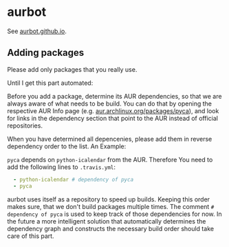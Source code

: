 # aurbot

See [aurbot.github.io](https://aurbot.github.io).

## Adding packages

Please add only packages that you really use.

Until I get this part automated:

Before you add a package, determine its AUR dependencies, so that we are always aware of what needs to be build. You can do that by opening the respective AUR Info page (e.g. [aur.archlinux.org/packages/pyca](https://aur.archlinux.org/packages/pyca)), and look for links in the dependency section that point to the AUR instead of official repositories.

When you have determined all depencenies, please add them in reverse dependency order to the list. An Example:

`pyca` depends on `python-icalendar` from the AUR. Therefore You need to add the following lines to `.travis.yml`:

```yaml
  - python-icalendar # dependency of pyca
  - pyca
```

aurbot uses itself as a repository to speed up builds. Keeping this order makes sure, that we don't build packages multiple times. The comment `# dependency of pyca` is used to keep track of those dependencies for now. In the future a more intelligent solution that automatically determines the dependency graph and constructs the necessary build order should take care of this part.
